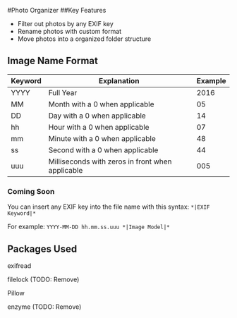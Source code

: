 #Photo Organizer
##Key Features
- Filter out photos by any EXIF key
- Rename photos with custom format
- Move photos into a organized folder structure

## Image Name Format
|Keyword | Explanation         | Example |
|--------|---------------------|---------|
|YYYY    | Full Year           | 2016    |
|MM      | Month with a 0 when applicable|05|
|DD      | Day with a 0 when applicable|14|
|hh      | Hour with a 0 when applicable|07|
|mm      | Minute with a 0 when applicable|48|
|ss      | Second with a 0 when applicable|44|
|uuu     | Milliseconds with zeros in front when applicable|005|

### Coming Soon
You can insert any EXIF key into the file name with this syntax:
```*|EXIF Keyword|*```

For example: ```YYYY-MM-DD hh.mm.ss.uuu *|Image Model|*```

## Packages Used
exifread

filelock (TODO: Remove)

Pillow

enzyme (TODO: Remove)
